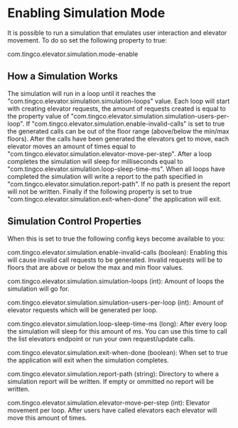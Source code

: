 # Enabling Simulation Mode

It is possible to run a simulation that emulates user interaction and elevator movement. To do so set the following property to true:

com.tingco.elevator.simulation.mode-enable

## How a Simulation Works
The simulation will run in a loop until it reaches the "com.tingco.elevator.simulation.simulation-loops" value. 
Each loop will start with creating elevator requests, the amount of requests created is equal to the property value of "com.tingco.elevator.simulation.simulation-users-per-loop". 
If "com.tingco.elevator.simulation.enable-invalid-calls" is set to true the generated calls can be out of the floor range (above/below the min/max floors). After the calls have been generated the elevators get to move, each elevator moves an amount of times equal to "com.tingco.elevator.simulation.elevator-move-per-step". 
After a loop completes the simulation will sleep for milliseconds equal to "com.tingco.elevator.simulation.loop-sleep-time-ms". When all loops have completed the simulation will write a report to the path specified in "com.tingco.elevator.simulation.report-path". If no path is present the report will not be written.
Finally if the following property is set to true "com.tingco.elevator.simulation.exit-when-done" the application will exit.


## Simulation Control Properties
When this is set to true the following config keys become available to you:

com.tingco.elevator.simulation.enable-invalid-calls (boolean): Enabling this will cause invalid call requests to be generated. Invalid requests will be to floors that are above or below the max and min floor values. 

com.tingco.elevator.simulation.simulation-loops (int): Amount of loops the simulation will go for.

com.tingco.elevator.simulation.simulation-users-per-loop (int): Amount of elevator requests which will be generated per loop.

com.tingco.elevator.simulation.loop-sleep-time-ms (long): After every loop the simulation will sleep for this amount of ms. You can use this time to call the list elevators endpoint or run your own request/update calls.

com.tingco.elevator.simulation.exit-when-done (boolean): When set to true the application will exit when the simulation completes.

com.tingco.elevator.simulation.report-path (string): Directory to where a simulation report will be written. If empty or ommitted no report will be written.

com.tingco.elevator.simulation.elevator-move-per-step (int): Elevator movement per loop. After users have called elevators each elevator will move this amount of times.